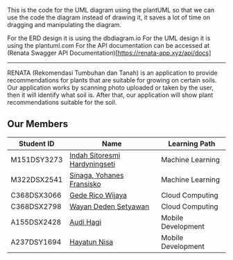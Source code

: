 This is the code for the UML diagram using the plantUML so that we can use the code the diagram instead of drawing it, it saves a lot of time on dragging and manipulating the diagram. 

For the ERD design it is using the dbdiagram.io 
For the UML design it is using the plantuml.com 
For the API documentation can be accessed at (Renata Swagger API Documentation)[https://renata-app.xyz/api/docs]

___ 

RENATA (Rekomendasi Tumbuhan dan Tanah) is an application to provide recommendations for plants that are suitable for growing on certain soils. Our application works by scanning photo uploaded or taken by the user, then it will identify what soil is. After that, our application will show plant recommendations suitable for the soil.

## Our Members
| Student ID | Name | Learning Path |
| --- | --- | --- |
| M151DSY3273 | [Indah Sitoresmi Hardyningseti](https://github.com/indahsh) | Machine Learning |
| M322DSX2541 | [Sinaga, Yohanes Fransisko](https://github.com/Yohanes-arch) | Machine Learning |
| C368DSX3066 | [Gede Rico Wijaya](https://github.com/gricowijaya) | Cloud Computing |
| C368DSX2798 | [Wayan Deden Setyawan](https://github.com/yandens) | Cloud Computing |
| A155DSX2428 | [Audi Hagi](https://github.com/AudiHagi) | Mobile Development |
| A237DSY1694 | [Hayatun Nisa](https://github.com/niichaa03) | Mobile Development |
